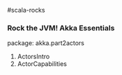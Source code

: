 #scala-rocks

### Rock the JVM! Akka Essentials
package: akka.part2actors
1. ActorsIntro
2. ActorCapabilities

